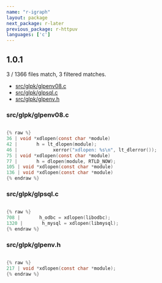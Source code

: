 ```yaml
---
name: "r-igraph"
layout: package
next_package: r-later
previous_package: r-httpuv
languages: ['c']
---
```

## 1.0.1
3 / 1366 files match, 3 filtered matches.

 - [src/glpk/glpenv08.c](#srcglpkglpenv08c)
 - [src/glpk/glpsql.c](#srcglpkglpsqlc)
 - [src/glpk/glpenv.h](#srcglpkglpenvh)

### src/glpk/glpenv08.c

```c

{% raw %}
36 | void *xdlopen(const char *module)
42 |       h = lt_dlopen(module);
46 |             xerror("xdlopen: %s\n", lt_dlerror());
75 | void *xdlopen(const char *module)
77 |       h = dlopen(module, RTLD_NOW);
105 | void *xdlopen(const char *module)
136 | void *xdlopen(const char *module)
{% endraw %}

```
### src/glpk/glpsql.c

```c

{% raw %}
708 |       h_odbc = xdlopen(libodbc);
1320 |       h_mysql = xdlopen(libmysql);
{% endraw %}

```
### src/glpk/glpenv.h

```c

{% raw %}
217 | void *xdlopen(const char *module);
{% endraw %}

```